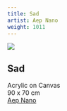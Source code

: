 ```yaml
---
title: Sad
artist: Aep Nano
weight: 1011
---
```


![](/art/aep-nano-sad.jpg)

## Sad  
Acrylic on Canvas  
90 x 70 cm  
[Aep Nano](/artist/aep-nano/)
